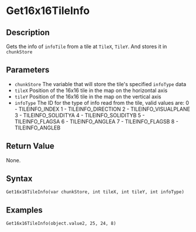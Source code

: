 # Get16x16TileInfo

## Description
Gets the info of `infoTile` from a tile at `TileX`, `TileY`. And stores it in `chunkStore`

## Parameters
- `chunkStore`
The variable that will store the tile's specified `infoType` data
- `tileX`
Position of the 16x16 tile in the map on the horizontal axis
- `tileY`
Position of the 16x16 tile in the map on the vertical axis
- `infoType`
The ID for the type of info read from the tile, valid values are: 
    0 - TILEINFO_INDEX
    1 - TILEINFO_DIRECTION
    2 - TILEINFO_VISUALPLANE
    3 - TILEINFO_SOLIDITYA
    4 - TILEINFO_SOLIDITYB
    5 - TILEINFO_FLAGSA
    6 - TILEINFO_ANGLEA
    7 - TILEINFO_FLAGSB
    8 - TILEINFO_ANGLEB
    
## Return Value
None.

## Syntax
```
Get16x16TileInfo(var chunkStore, int tileX, int tileY, int infoType)
```

## Examples
```
Get16x16TileInfo(object.value2, 25, 24, 8)
```
